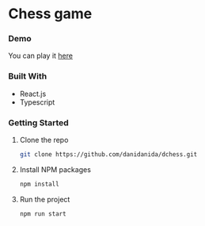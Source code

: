 # Chess game

### Demo

You can play it [here](https://danidanida.github.io/dchess/)

### Built With

- React.js
- Typescript

### Getting Started

1. Clone the repo

    ```sh
    git clone https://github.com/danidanida/dchess.git
    ```

2. Install NPM packages

    ```sh
    npm install
    ```

3. Run the project

    ```sh
    npm run start
    ```
